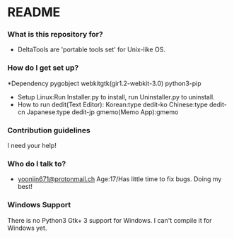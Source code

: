 # README #

### What is this repository for? ###

* DeltaTools are 'portable tools set' for Unix-like OS.
### How do I get set up? ###
*Dependency
pygobject
webkitgtk(gir1.2-webkit-3.0)
python3-pip
* Setup
Linux:Run Installer.py to install, run Uninstaller.py to uninstall.
* How to run
	dedit(Text Editor):
			Korean:type dedit-ko
			Chinese:type dedit-cn
			Japanese:type dedit-jp
	gmemo(Memo App):gmemo
### Contribution guidelines ###
I need your help!

### Who do I talk to? ###
* yoonjin671@protonmail.ch
Age:17/Has little time to fix bugs. Doing my best!
### Windows Support ###
There is no Python3 Gtk+ 3 support for Windows.
I can't compile it for Windows yet.
